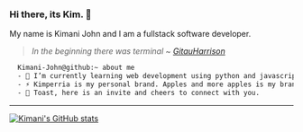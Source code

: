 ### Hi there, its Kim. 👋
My name is Kimani John and I am a fullstack software developer.

> *In the beginning there was terminal* ~  <cite>[GitauHarrison](https://www.gitauharrison.com/)</cite>


```bash
  Kimani-John@github:~ about me
  - 🌱 I’m currently learning web development using python and javascript languages, angular, flask and django frameworks.
  - ⚡ Kimperria is my personal brand. Apples and more apples is my brand slogan. 
  - 🥂 Toast, here is an invite and cheers to connect with you.
```
---
[![Kimani's GitHub stats](https://github-readme-stats.vercel.app/api?username=John-Kimani)](https://github.com/John-Kimani/github-readme-stats)


<!--
**John-Kimani/John-Kimani** is a ✨ _special_ ✨ repository because its `README.md` (this file) appears on your GitHub profile.

Here are some ideas to get you started:

- 🔭 I’m currently working on ...

- 👯 I’m looking to collaborate on ...
- 🤔 I’m looking for help with ...
- 💬 Ask me about ...
- 📫 How to reach me: ...
- 😄 Pronouns: ...

-->

